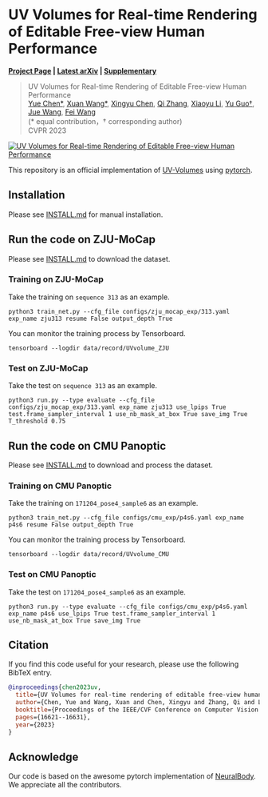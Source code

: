 # UV Volumes for Real-time Rendering of Editable Free-view Human Performance
**[Project Page](https://fanegg.github.io/UV-Volumes) | [Latest arXiv](https://arxiv.org/pdf/2203.14402.pdf) | [Supplementary](https://fanegg.github.io/UV-Volumes/files/UV_Volumes_Supplementary_Material.pdf)**

> UV Volumes for Real-time Rendering of Editable Free-view Human Performance  
> [Yue Chen*](https://fanegg.github.io/), [Xuan Wang*](https://xuanwangvc.github.io/), [Xingyu Chen](http://rover-xingyu.github.io/), [Qi Zhang](https://qzhang-cv.github.io/), [Xiaoyu Li](https://xiaoyu258.github.io/), [Yu Guo†](https://yuguo-xjtu.github.io/), [Jue Wang](https://juewang725.github.io/), [Fei Wang](http://www.aiar.xjtu.edu.cn/info/1046/1242.htm)  
> (* equal contribution，† corresponding author)  
> CVPR 2023

[![UV Volumes for Real-time Rendering of Editable Free-view Human Performance](https://res.cloudinary.com/marcomontalbano/image/upload/v1678176939/video_to_markdown/images/youtube--JftQnXLMmPc-c05b58ac6eb4c4700831b2b3070cd403.jpg)](https://youtu.be/JftQnXLMmPc "UV Volumes for Real-time Rendering of Editable Free-view Human Performance")

This repository is an official implementation of [UV-Volumes](https://fanegg.github.io/UV-Volumes) using [pytorch](https://pytorch.org/).

## Installation

Please see [INSTALL.md](INSTALL.md) for manual installation.

## Run the code on ZJU-MoCap

Please see [INSTALL.md](INSTALL.md) to download the dataset.

<!-- We provide the pretrained models at [here](https://). -->

### Training on ZJU-MoCap

Take the training on `sequence 313` as an example.

```
python3 train_net.py --cfg_file configs/zju_mocap_exp/313.yaml exp_name zju313 resume False output_depth True
```
You can monitor the training process by Tensorboard.
```
tensorboard --logdir data/record/UVvolume_ZJU
```

### Test on ZJU-MoCap

Take the test on `sequence 313` as an example.

<!-- 1. Download the corresponding pretrained model and put it to `$ROOT/data/trained_model/UVvolume_ZJU/zju313/latest.pth`. -->

```
python3 run.py --type evaluate --cfg_file configs/zju_mocap_exp/313.yaml exp_name zju313 use_lpips True test.frame_sampler_interval 1 use_nb_mask_at_box True save_img True T_threshold 0.75 
```


## Run the code on CMU Panoptic

Please see [INSTALL.md](INSTALL.md) to download and process the dataset.

<!-- We provide the pretrained models at [here](https://). -->

### Training on CMU Panoptic

Take the training on `171204_pose4_sample6` as an example.

```
python3 train_net.py --cfg_file configs/cmu_exp/p4s6.yaml exp_name p4s6 resume False output_depth True
```
You can monitor the training process by Tensorboard.
```
tensorboard --logdir data/record/UVvolume_CMU
```

### Test on CMU Panoptic

Take the test on `171204_pose4_sample6` as an example.

<!-- 1. Download the corresponding pretrained model and put it to `$ROOT/data/trained_model/UVvolume_CMU/p4s6/latest.pth`. -->

```
python3 run.py --type evaluate --cfg_file configs/cmu_exp/p4s6.yaml exp_name p4s6 use_lpips True test.frame_sampler_interval 1 use_nb_mask_at_box True save_img True
```


## Citation

If you find this code useful for your research, please use the following BibTeX entry.

```bibtex
@inproceedings{chen2023uv,
  title={UV Volumes for real-time rendering of editable free-view human performance},
  author={Chen, Yue and Wang, Xuan and Chen, Xingyu and Zhang, Qi and Li, Xiaoyu and Guo, Yu and Wang, Jue and Wang, Fei},
  booktitle={Proceedings of the IEEE/CVF Conference on Computer Vision and Pattern Recognition},
  pages={16621--16631},
  year={2023}
}
```


## Acknowledge
Our code is based on the awesome pytorch implementation of [NeuralBody](https://github.com/zju3dv/neuralbody). We appreciate all the contributors.
